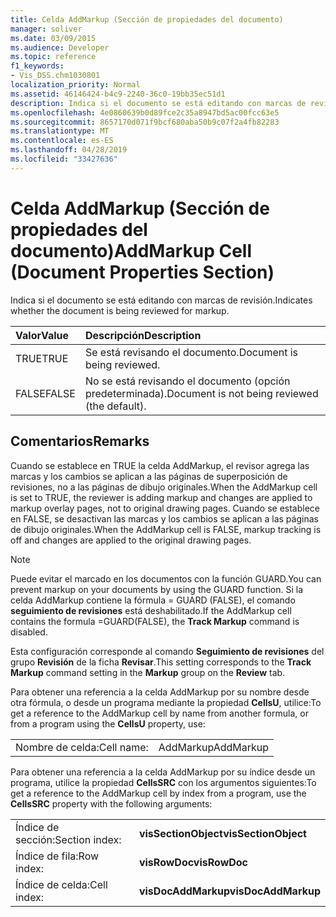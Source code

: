 ```yaml
---
title: Celda AddMarkup (Sección de propiedades del documento)
manager: soliver
ms.date: 03/09/2015
ms.audience: Developer
ms.topic: reference
f1_keywords:
- Vis_DSS.chm1030801
localization_priority: Normal
ms.assetid: 46146424-b4c9-2240-36c0-19bb35ec51d1
description: Indica si el documento se está editando con marcas de revisión.
ms.openlocfilehash: 4e0860639b0d89fce2c35a8947bd5ac00fcc63e5
ms.sourcegitcommit: 8657170d071f9bcf680aba50b9c07f2a4fb82283
ms.translationtype: MT
ms.contentlocale: es-ES
ms.lasthandoff: 04/28/2019
ms.locfileid: "33427636"
---
```

# <a name="addmarkup-cell-document-properties-section"></a><span data-ttu-id="472de-103">Celda AddMarkup (Sección de propiedades del documento)</span><span class="sxs-lookup"><span data-stu-id="472de-103">AddMarkup Cell (Document Properties Section)</span></span>

<span data-ttu-id="472de-104">Indica si el documento se está editando con marcas de revisión.</span><span class="sxs-lookup"><span data-stu-id="472de-104">Indicates whether the document is being reviewed for markup.</span></span>
  
|<span data-ttu-id="472de-105">**Valor**</span><span class="sxs-lookup"><span data-stu-id="472de-105">**Value**</span></span>|<span data-ttu-id="472de-106">**Descripción**</span><span class="sxs-lookup"><span data-stu-id="472de-106">**Description**</span></span>|
|:-----|:-----|
|<span data-ttu-id="472de-107">TRUE</span><span class="sxs-lookup"><span data-stu-id="472de-107">TRUE</span></span>  <br/> |<span data-ttu-id="472de-108">Se está revisando el documento.</span><span class="sxs-lookup"><span data-stu-id="472de-108">Document is being reviewed.</span></span>  <br/> |
|<span data-ttu-id="472de-109">FALSE</span><span class="sxs-lookup"><span data-stu-id="472de-109">FALSE</span></span>  <br/> |<span data-ttu-id="472de-110">No se está revisando el documento (opción predeterminada).</span><span class="sxs-lookup"><span data-stu-id="472de-110">Document is not being reviewed (the default).</span></span>  <br/> |
   
## <a name="remarks"></a><span data-ttu-id="472de-111">Comentarios</span><span class="sxs-lookup"><span data-stu-id="472de-111">Remarks</span></span>

<span data-ttu-id="472de-112">Cuando se establece en TRUE la celda AddMarkup, el revisor agrega las marcas y los cambios se aplican a las páginas de superposición de revisiones, no a las páginas de dibujo originales.</span><span class="sxs-lookup"><span data-stu-id="472de-112">When the AddMarkup cell is set to TRUE, the reviewer is adding markup and changes are applied to markup overlay pages, not to original drawing pages.</span></span> <span data-ttu-id="472de-113">Cuando se establece en FALSE, se desactivan las marcas y los cambios se aplican a las páginas de dibujo originales.</span><span class="sxs-lookup"><span data-stu-id="472de-113">When the AddMarkup cell is FALSE, markup tracking is off and changes are applied to the original drawing pages.</span></span>
  
> [!NOTE]
> <span data-ttu-id="472de-114">Puede evitar el marcado en los documentos con la función GUARD.</span><span class="sxs-lookup"><span data-stu-id="472de-114">You can prevent markup on your documents by using the GUARD function.</span></span> <span data-ttu-id="472de-115">Si la celda AddMarkup contiene la fórmula = GUARD (FALSE), el comando **seguimiento de revisiones** está deshabilitado.</span><span class="sxs-lookup"><span data-stu-id="472de-115">If the AddMarkup cell contains the formula =GUARD(FALSE), the **Track Markup** command is disabled.</span></span> 
  
<span data-ttu-id="472de-116">Esta configuración corresponde al comando **Seguimiento de revisiones** del grupo **Revisión** de la ficha **Revisar**.</span><span class="sxs-lookup"><span data-stu-id="472de-116">This setting corresponds to the **Track Markup** command setting in the **Markup** group on the **Review** tab.</span></span> 
  
<span data-ttu-id="472de-117">Para obtener una referencia a la celda AddMarkup por su nombre desde otra fórmula, o desde un programa mediante la propiedad **CellsU**, utilice:</span><span class="sxs-lookup"><span data-stu-id="472de-117">To get a reference to the AddMarkup cell by name from another formula, or from a program using the **CellsU** property, use:</span></span> 
  
|||
|:-----|:-----|
|<span data-ttu-id="472de-118">Nombre de celda:</span><span class="sxs-lookup"><span data-stu-id="472de-118">Cell name:</span></span>  <br/> |<span data-ttu-id="472de-119">AddMarkup</span><span class="sxs-lookup"><span data-stu-id="472de-119">AddMarkup</span></span>  <br/> |
   
<span data-ttu-id="472de-120">Para obtener una referencia a la celda AddMarkup por su índice desde un programa, utilice la propiedad **CellsSRC** con los argumentos siguientes:</span><span class="sxs-lookup"><span data-stu-id="472de-120">To get a reference to the AddMarkup cell by index from a program, use the **CellsSRC** property with the following arguments:</span></span> 
  
|||
|:-----|:-----|
|<span data-ttu-id="472de-121">Índice de sección:</span><span class="sxs-lookup"><span data-stu-id="472de-121">Section index:</span></span>  <br/> |<span data-ttu-id="472de-122">**visSectionObject**</span><span class="sxs-lookup"><span data-stu-id="472de-122">**visSectionObject**</span></span> <br/> |
|<span data-ttu-id="472de-123">Índice de fila:</span><span class="sxs-lookup"><span data-stu-id="472de-123">Row index:</span></span>  <br/> |<span data-ttu-id="472de-124">**visRowDoc**</span><span class="sxs-lookup"><span data-stu-id="472de-124">**visRowDoc**</span></span> <br/> |
|<span data-ttu-id="472de-125">Índice de celda:</span><span class="sxs-lookup"><span data-stu-id="472de-125">Cell index:</span></span>  <br/> |<span data-ttu-id="472de-126">**visDocAddMarkup**</span><span class="sxs-lookup"><span data-stu-id="472de-126">**visDocAddMarkup**</span></span> <br/> |
   

